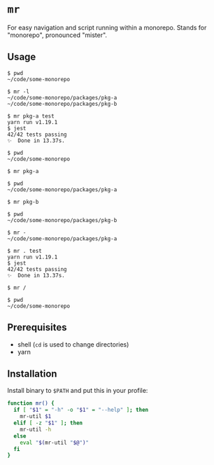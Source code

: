 # `mr`

For easy navigation and script running within a monorepo. Stands for "monorepo", pronounced "mister".

## Usage

```
$ pwd
~/code/some-monorepo

$ mr -l
~/code/some-monorepo/packages/pkg-a
~/code/some-monorepo/packages/pkg-b

$ mr pkg-a test
yarn run v1.19.1
$ jest
42/42 tests passing
✨  Done in 13.37s.

$ pwd
~/code/some-monorepo

$ mr pkg-a

$ pwd
~/code/some-monorepo/packages/pkg-a

$ mr pkg-b

$ pwd
~/code/some-monorepo/packages/pkg-b

$ mr -
~/code/some-monorepo/packages/pkg-a

$ mr . test
yarn run v1.19.1
$ jest
42/42 tests passing
✨  Done in 13.37s.

$ mr /

$ pwd
~/code/some-monorepo
```

## Prerequisites

- shell (`cd` is used to change directories)
- yarn

## Installation

Install binary to `$PATH` and put this in your profile:

```sh
function mr() {
  if [ "$1" = "-h" -o "$1" = "--help" ]; then
    mr-util $1
  elif [ -z "$1" ]; then
    mr-util -h
  else
    eval "$(mr-util "$@")"
  fi
}
```